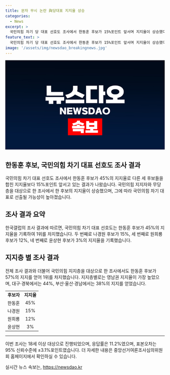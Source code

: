 ```yaml
---
title: 문자 무시 논란 與당대표 지지율 상승
categories:
  - News
excerpt: >
  국민의힘 차기 당 대표 선호도 조사에서 한동훈 후보가 15%포인트 앞서며 지지율이 상승했다. 국민의힘 차기 대표는 당원 선거인단 투표 80%와 일반 국민 여론조사 20% 비율로 선출되며, 한 후보의 지지율은 45%로, 나경원 후보(15%), 원희룡 후보(12%), 윤상현 후보(3%)보다 높았다. 한 후보는 대구·경북에서 44%, 부산·울산·경남에서 38%의 지지율을 기록했고, 전체 지지층 중 57%가 한 후보를 지지했다. 또한, 응답률은 11.2%로 조사되었다. (단어 수: 98)
feature_text: >
  국민의힘 차기 당 대표 선호도 조사에서 한동훈 후보가 15%포인트 앞서며 지지율이 상승했다. 국민의힘 차기 대표는 당원 선거인단 투표 80%와 일반 국민 여론조사 20% 비율로 선출되며, 한 후보의 지지율은 45%로, 나경원 후보(15%), 원희룡 후보(12%), 윤상현 후보(3%)보다 높았다. 한 후보는 대구·경북에서 44%, 부산·울산·경남에서 38%의 지지율을 기록했고, 전체 지지층 중 57%가 한 후보를 지지했다. 또한, 응답률은 11.2%로 조사되었다. (단어 수: 98)
image: '/assets/img/newsdao_breakingnews.jpg'
---
```


<p><img src="/assets/img/newsdao_breakingnews.jpg" alt="bookingtag 속보" /></p>

<h2 data-ke-size="size26">한동훈 후보, 국민의힘 차기 대표 선호도 조사 결과</h2>

<p data-ke-size="size16">국민의힘 차기 대표 선호도 조사에서 한동훈 후보가 45%의 지지율로 다른 세 후보들을 합친 지지율보다 15%포인트 앞서고 있는 결과가 나왔습니다. 국민의힘 지지자와 무당층을 대상으로 한 조사에서 한 후보의 지지율이 상승했으며, 그에 따라 국민의힘 차기 대표로 선출될 가능성이 높아졌습니다.</p>

<h2 data-ke-size="size24">조사 결과 요약</h2>

<p data-ke-size="size16">한국갤럽의 조사 결과에 따르면, 국민의힘 차기 대표 선호도는 한동훈 후보가 45%의 지지율을 기록하여 1위를 차지했습니다. 두 번째로 나경원 후보가 15%, 세 번째로 원희룡 후보가 12%, 네 번째로 윤상현 후보가 3%의 지지율을 기록했습니다.</p>

<h2 data-ke-size="size24">지지층 별 조사 결과</h2>

<p data-ke-size="size16">전체 조사 결과와 더불어 국민의힘 지지층을 대상으로 한 조사에서도 한동훈 후보가 57%의 지지를 얻어 1위를 차지했습니다. 지지층별로는 영남권 지지율이 가장 높았으며, 대구·경북에서는 44%, 부산·울산·경남에서는 38%의 지지를 얻었습니다.</p>

<table>
    <tr>
        <td style="text-align: center; height: 17px;"><b>후보자</b></td>
        <td style="text-align: center; height: 17px;"><b>지지율</b></td>
    </tr>
    <tr>
        <td style="text-align: center; height: 17px;">한동훈</td>
        <td style="text-align: center; height: 17px;">45%</td>
    </tr>
    <tr>
        <td style="text-align: center; height: 17px;">나경원</td>
        <td style="text-align: center; height: 17px;">15%</td>
    </tr>
    <tr>
        <td style="text-align: center; height: 17px;">원희룡</td>
        <td style="text-align: center; height: 17px;">12%</td>
    </tr>
    <tr>
        <td style="text-align: center; height: 17px;">윤상현</td>
        <td style="text-align: center; height: 17px;">3%</td>
    </tr>
</table>

<hr data-ke-size="size24">

<p data-ke-size="size16">이번 조사는 18세 이상 대상으로 진행되었으며, 응답률은 11.2%였으며, 표본오차는 95% 신뢰수준에 ±3.1%포인트였습니다. 더 자세한 내용은 중앙선거여론조사심의위원회 홈페이지에서 확인하실 수 있습니다.</p>
실시간 뉴스 속보는, <a href="https://newsdao.kr" rel="dofollow">https://newsdao.kr</a>


